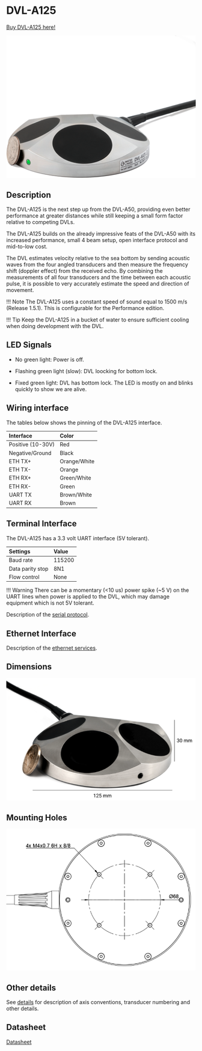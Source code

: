# DVL-A125

[Buy DVL-A125 here!](https://waterlinked.com/product/dvl-a125/)

![dvl_A125](../img/dvl-a125-coin-light-white.png)

## Description
The DVL-A125 is the next step up from the DVL-A50, providing even better performance at greater distances while still keeping a small form factor relative to competing DVLs.

The DVL-A125 builds on the already impressive feats of the DVL-A50 with its increased performance, small 4 beam setup, open interface protocol and mid-to-low cost.

The DVL estimates velocity relative to the sea bottom by sending acoustic waves from the four angled transducers and then measure the frequency shift (doppler effect) from the received echo. By combining the measurements of all four transducers and the time between each acoustic pulse, it is possible to very accurately estimate the speed and direction of movement.

!!! Note
	The DVL-A125 uses a constant speed of sound equal to 1500 m/s (Release 1.5.1). This is configurable for the Performance edition.

!!! Tip
	Keep the DVL-A125 in a bucket of water to ensure sufficient cooling when doing development with the DVL.


## LED Signals

* No green light: Power is off.

* Flashing green light (slow): DVL loocking for bottom lock.

* Fixed green light: DVL has bottom lock. The LED is mostly on and blinks quickly to show we are alive.

## Wiring interface

The tables below shows the pinning of the DVL-A125 interface.

| Interface           | Color |
| :------------------ | :-- |
| Positive (10-30V)   | Red  |
| Negative/Ground     | Black   |
| ETH TX+             | Orange/White   |
| ETH TX-             | Orange   |
| ETH RX+             | Green/White  |
| ETH RX-             | Green  |
| UART TX             | Brown/White   |
| UART RX             | Brown  |

## Terminal Interface

The DVL-A125 has a 3.3 volt UART interface (5V tolerant).

| Settings            | Value |
| :------------------ | :-- |
| Baud rate | 115200  |
| Data parity stop    | 8N1   |
| Flow control        | None  |

!!! Warning
	There can be a momentary (<10 us) power spike (~5 V) on the UART lines when power is applied to the DVL, which may damage equipment which is not 5V tolerant.

Description of the [serial protocol](./dvl-protocol.md).

## Ethernet Interface

Description of the [ethernet services](./dvl-a50-details.md#ethernet-interface).

<!--
## Libraries and code examples

Example code and libraries that can be used to communicate with the DVL on the terminal interface:

* [Python](https://github.com/waterlinked/dvl-python)
 -->


## Dimensions

![dvl_A125_dimensions](../img/dvl-a125_dimensions.png)


## Mounting Holes

![dvl_A125_mounting_holes_drawing](../img/dvl-a125_mounting_holes_drawing.png)


## Other details

See [details](./dvl-a125-details.md) for description of axis conventions, transducer numbering and other details.

## Datasheet

[Datasheet](https://www.waterlinked.com/datasheets/dvl-a125/)